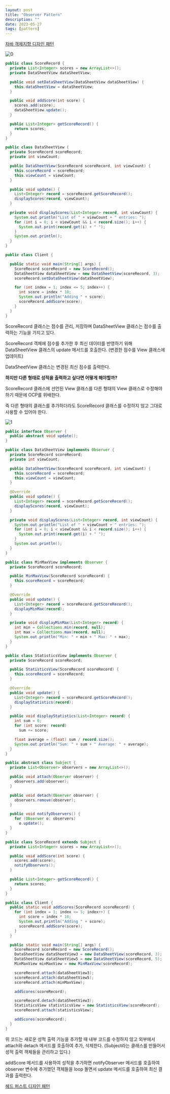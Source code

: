```yaml
---
layout: post
title: "Observer Pattern"
description: ""
date: 2023-05-27
tags: [pattern]
---
```


<a href="http://www.yes24.com/Product/Goods/12501269">자바 객체지향 디자인 패턴</a>

![0](/assets/images/observer-pattern/0.png)

```java
public class ScoreRecord {
  private List<Integer> scores = new ArrayList<>();
  private DataSheetView dataSheetView;

  public void setDataSheetView(DataSheetView dataSheetView) {
    this.dataSheetView = dataSheetView;
  }

  public void addScore(int score) {
    scores.add(score);
    dataSheetView.update();
  }

  public List<Integer> getScoreRecord() {
    return scores;
  }
}

public class DataSheetView {
  private ScoreRecord scoreRecord;
  private int viewCount;

  public DataSheetView(ScoreRecord scoreRecord, int viewCount) {
    this.scoreRecord = scoreRecord;
    this.viewCount = viewCount;
  }

  public void update() {
    List<Integer> record = scoreRecord.getScoreRecord();
    displayScores(record, viewCount);
  }

  private void displayScores(List<Integer> record, int viewCount) {
    System.out.println("List of " + viewCount + " entries: ");
    for (int i = 0; i < viewCount && i < record.size(); i++) {
      System.out.print(record.get(i) + " ");
    }
    System.out.println();
  }
}

public class Client {

  public static void main(String[] args) {
    ScoreRecord scoreRecord = new ScoreRecord();
    DataSheetView dataSheetView = new DataSheetView(scoreRecord, 3);
    scoreRecord.setDataSheetView(dataSheetView);

    for (int index = 1; index <= 5; index++) {
      int score = index * 10;
      System.out.println("Adding " + score);
      scoreRecord.addScore(score);
    }
  }
}
```

ScoreRecord 클래스는 점수를 관리, 저장하며 DataSheetView 클래스는 점수를 출력하는 기능을 가지고 있다.

ScoreRecord 객체에 점수를 추가한 후 최신 데이터를 반영하기 위해 DataSheetView 클래스의 update 메서드를 호출한다. (변경한 점수를 View 클래스에 업데이트)

DataSheetView 클래스는 변경된 최신 점수를 출력한다.

**하지만 다른 형태로 성적을 출력하고 싶다면 어떻게 해야할까?**

ScoreRecord 클래스에 선언된 View 클래스를 다른 형태의 View 클래스로 수정해야 하기 때문에 OCP를 위배한다.

즉 다른 형태의 클래스를 추가하더라도 ScoreRecord 클래스를 수정하지 않고 그대로 사용할 수 있어야 한다.

![1](/assets/images/observer-pattern/1.png)

```java
public interface Observer {
  public abstract void update();
}

public class DataSheetView implements Observer {
  private ScoreRecord scoreRecord;
  private int viewCount;

  public DataSheetView(ScoreRecord scoreRecord, int viewCount) {
    this.scoreRecord = scoreRecord;
    this.viewCount = viewCount;
  }

  @Override
  public void update() {
    List<Integer> record = scoreRecord.getScoreRecord();
    displayScores(record, viewCount);
  }

  private void displayScores(List<Integer> record, int viewCount) {
    System.out.println("List of " + viewCount + " entries: ");
    for (int i = 0; i < viewCount && i < record.size(); i++) {
      System.out.print(record.get(i) + " ");
    }
    System.out.println();
  }
}

public class MinMaxView implements Observer {
  private ScoreRecord scoreRecord;

  public MinMaxView(ScoreRecord scoreRecord) {
    this.scoreRecord = scoreRecord;
  }

  @Override
  public void update() {
    List<Integer> record = scoreRecord.getScoreRecord();
    displayMinMax(record);
  }

  private void displayMinMax(List<Integer> record) {
    int min = Collections.min(record, null);
    int max = Collections.max(record, null);
    System.out.println("Min: " + min + " Max: " + max);
  }
}

public class StatisticsView implements Observer {
  private ScoreRecord scoreRecord;

  public StatisticsView(ScoreRecord scoreRecord) {
    this.scoreRecord = scoreRecord;
  }

  @Override
  public void update() {
    List<Integer> record = scoreRecord.getScoreRecord();
    displayStatistics(record);
  }

  public void displayStatistics(List<Integer> record) {
    int sum = 0;
    for (int score: record)
      sum += score;

    float average = (float) sum / record.size();
    System.out.println("Sum: " + sum + " Average: " + average);
  }
}

public abstract class Subject {
  private List<Observer> observers = new ArrayList<>();

  public void attach(Observer observer) {
    observers.add(observer);
  }

  public void detach(Observer observer) {
    observers.remove(observer);
  }

  public void notifyObservers() {
    for (Observer o: observers)
      o.update();
  }
}

public class ScoreRecord extends Subject {
  private List<Integer> scores = new ArrayList<>();

  public void addScore(int score) {
    scores.add(score);
    notifyObservers();
  }

  public List<Integer> getScoreRecord() {
    return scores;
  }
}

public class Client {
  public static void addScores(ScoreRecord scoreRecord) {
    for (int index = 1; index <= 5; index++) {
      int score = index * 10;
      System.out.println("Adding " + score);
      scoreRecord.addScore(score);
    }
  }

  public static void main(String[] args) {
    ScoreRecord scoreRecord = new ScoreRecord();
    DataSheetView dataSheetView3 = new DataSheetView(scoreRecord, 3);
    DataSheetView dataSheetView5 = new DataSheetView(scoreRecord, 5);
    MinMaxView minMaxView = new MinMaxView(scoreRecord);

    scoreRecord.attach(dataSheetView3);
    scoreRecord.attach(dataSheetView5);
    scoreRecord.attach(minMaxView);

    addScores(scoreRecord);

    scoreRecord.detach(dataSheetView3);
    StatisticsView statisticsView = new StatisticsView(scoreRecord);
    scoreRecord.attach(statisticsView);

    addScores(scoreRecord);
  }
}
```

위 코드는 새로운 성적 출력 기능을 추가할 때 내부 코드를 수정하지 않고 외부에서 attach와 detach 메서드를 호출하여 추가, 삭제한다. (Subject라는 클래스를 만들어서 성적 출력 객체들을 관리하고 있다.)

addScore 메서드를 사용하여 성적을 추가하면 notifyObserver 메서드를 호출하여 observer 변수에 추가했던 객체들을 loop 돌면서 update 메서드를 호출하여 최신 결과를 출력한다.

<a href="http://www.yes24.com/Product/Goods/108192370">헤드 퍼스트 디자인 패턴</a>
